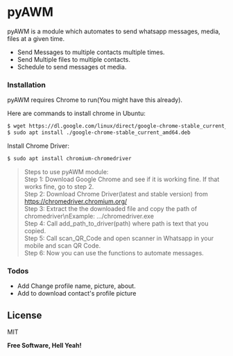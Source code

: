 # pyAWM



pyAWM is a module which automates to send whatsapp messages, media, files at a given time.

  - Send Messages to multiple contacts multiple times.
  - Send Multiple files to multiple contacts.
  - Schedule to send messages ot media.






### Installation

pyAWM requires Chrome to run(You might have this already).

Here are commands to install chrome in Ubuntu:

```sh
$ wget https://dl.google.com/linux/direct/google-chrome-stable_current_amd64.deb
$ sudo apt install ./google-chrome-stable_current_amd64.deb
```
Install Chrome Driver:

```sh
$ sudo apt install chromium-chromedriver
```
>Steps to use pyAWM module: <br/>
>Step 1: Download Google Chrome and see if it is working fine. If that works fine, go to step 2. <br/>
Step 2: Download Chrome Driver(latest and stable version) from https://chromedriver.chromium.org/ <br/>
Step 3: Extract the the downloaded file and copy the path of chromedriver\nExample: .../chromedriver.exe  <br/>
Step 4: Call add_path_to_driver(path) where path is text that you copied. <br/>
Step 5: Call scan_QR_Code and open scanner in Whatsapp in your mobile and scan QR Code. <br/>
Step 6: Now you can use the functions to automate messages. <br/>









### Todos

 - Add Change profile name, picture, about.
 - Add to download contact's profile picture

License
----

MIT


**Free Software, Hell Yeah!**


